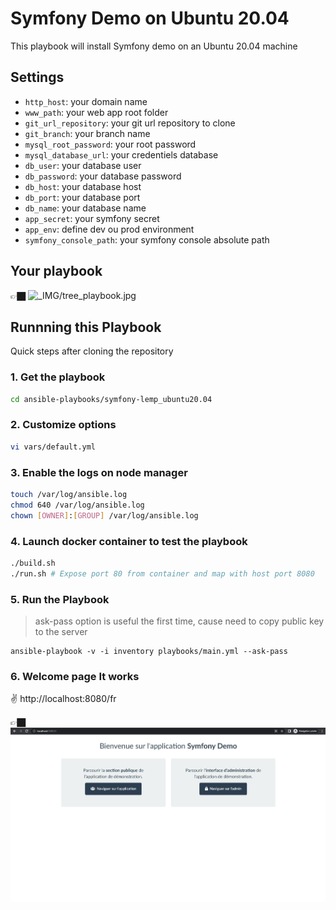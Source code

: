 # Symfony Demo on Ubuntu 20.04

This playbook will install Symfony demo on an Ubuntu 20.04 machine

## Settings
- `http_host`: your domain name
- `www_path`: your web app root folder 
- `git_url_repository`: your git url repository to clone
- `git_branch`: your branch name
- `mysql_root_password`: your root password
- `mysql_database_url`: your credentiels database
- `db_user`: your database user
- `db_password`: your database password
- `db_host`: your database host
- `db_port`: your database port
- `db_name`: your database name
- `app_secret`: your symfony secret
- `app_env`: define dev ou prod environment
- `symfony_console_path`: your symfony console absolute path

## Your playbook
👉🏿 ![_IMG/tree_playbook.jpg](_IMG/tree_playbook.jpg)

## Runnning this Playbook
Quick steps after cloning the repository

### 1. Get the playbook

```bash
cd ansible-playbooks/symfony-lemp_ubuntu20.04
```

### 2. Customize options
```bash
vi vars/default.yml
```

### 3. Enable the logs on node manager
```bash
touch /var/log/ansible.log 
chmod 640 /var/log/ansible.log
chown [OWNER]:[GROUP] /var/log/ansible.log
```

### 4. Launch docker container to test the playbook
```bash
./build.sh
./run.sh # Expose port 80 from container and map with host port 8080
```

### 5. Run the Playbook
> ask-pass option is useful the first time, cause need to copy public key to the server
```command
ansible-playbook -v -i inventory playbooks/main.yml --ask-pass
```

### 6. Welcome page It works
✌️ http://localhost:8080/fr

👉🏿 ![__IMG/homepage_symfony_demo.jpg](__IMG/homepage_symfony_demo.jpg)
